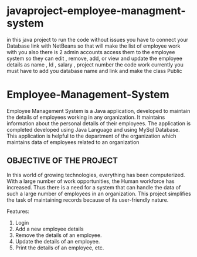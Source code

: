 # javaproject-employee-managment-system
in this java project to run the code without issues you have to connect your Database link with NetBeans so that will make the list of employee work with you also there is 2 admin accounts access them to the employee system so they can edit , remove, add, or view and update the employee details as name , Id , salary , project number the code work currently you must have to add you database name and link and make the class Public 
# Employee-Management-System
Employee Management System is a Java application, developed to maintain the details of employees working in any organization. It maintains information about the personal details of their employees. The application is completed developed using Java Language and using MySql Database.  This application is helpful to the department of the organization which maintains data of employees related to an organization   


OBJECTIVE OF THE PROJECT 
------------------------ 

In this world of growing technologies, everything has been computerized. With a large number of work opportunities, the Human workforce has increased. Thus there is a need for a system that can handle the data of such a large number of employees in an organization. This project simplifies the task of maintaining records because of its user-friendly nature.  

Features: 
1. Login  
2. Add a new employee details 
3. Remove the details of an employee. 
4. Update the details of an employee. 
5. Print the details of an employee, etc.
